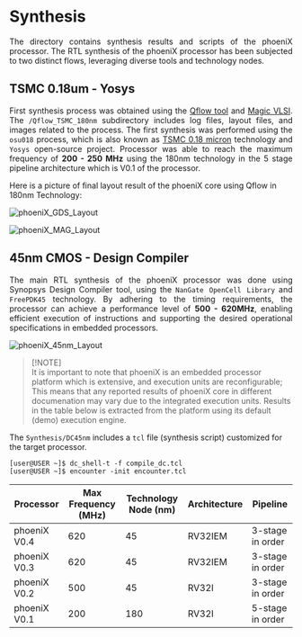 Synthesis
===========
<div align="justify">

The directory contains synthesis results and scripts of the phoeniX processor. The RTL synthesis of the phoeniX processor has been subjected to two distinct flows, leveraging diverse tools and technology nodes.

## TSMC 0.18um - Yosys

First synthesis process was obtained using the [Qflow tool](http://opencircuitdesign.com/qflow/) and [Magic VLSI](http://opencircuitdesign.com/magic/). The `/Qflow_TSMC_180nm` subdirectory includes log files, layout files, and images related to the process. The first synthesis was performed using the `osu018` process, which is also known as [TSMC 0.18 micron](https://www.tsmc.com/english/dedicatedFoundry/technology/logic/l_018micron) technology and `Yosys` open-source project. Processor was able to reach the maximum frequency of **200 - 250 MHz** using the 180nm technology in the 5 stage pipeline architecture which is V0.1 of the processor.

</div>

Here is a picture of final layout result of the phoeniX core using Qflow in 180nm Technology:

![phoeniX_GDS_Layout](https://github.com/phoeniX-Digital-Design/phoeniX/blob/main/Synthesis/TSMC_018um/Pictures/GDS.png)

![phoeniX_MAG_Layout](https://github.com/phoeniX-Digital-Design/phoeniX/blob/main/Synthesis/TSMC_018um/Pictures/MAG.png)

<div align="justify">

## 45nm CMOS - Design Compiler

The main RTL synthesis of the phoeniX processor was done using Synopsys Design Compiler tool, using the `NanGate OpenCell Library` and `FreePDK45` technology. By adhering to the timing requirements, the processor can achieve a performance level of **500 - 620MHz**, enabling efficient execution of instructions and supporting the desired operational specifications in embedded processors.

![phoeniX_45nm_Layout](https://github.com/phoeniX-Digital-Design/phoeniX/blob/main/Synthesis/DC_45nm/Pictures/phoeniX_RV32IEM_layout_45nm.png)

</div>

> [!NOTE]\
> It is important to note that phoeniX is an embedded processor platform which is extensive, and execution units are reconfigurable; This means that any reported results of phoeniX core in different documenation may vary due to the integrated execution units. Results in the table below is extracted from the platform using its default (demo) execution engine. 

The `Synthesis/DC45nm` includes a `tcl` file (synthesis script) customized for the target processor.

```console
[user@USER ~]$ dc_shell-t -f compile_dc.tcl
[user@USER ~]$ encounter -init encounter.tcl
```

| Processor                    | Max Frequency (MHz) | Technology Node (nm) | Architecture | Pipeline         |
| ---------------------------- | ------------------- | -------------------- | ------------ | ---------------- |
| phoeniX V0.4                 | 620                 | 45                   | RV32IEM      | 3-stage in order |
| phoeniX V0.3                 | 620                 | 45                   | RV32IEM      | 3-stage in order |
| phoeniX V0.2                 | 500                 | 45                   | RV32I        | 3-stage in order |
| phoeniX V0.1                 | 200                 | 180                  | RV32I        | 5-stage in order |